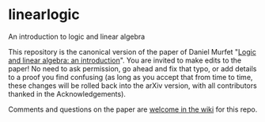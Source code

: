 # linearlogic
An introduction to logic and linear algebra

This repository is the canonical version of the paper of Daniel Murfet "[Logic and linear algebra: an introduction](http://arxiv.org/abs/1407.2650)". You are invited to make edits to the paper! No need to ask permission, go ahead and fix that typo, or add details to a proof you find confusing (as long as you accept that from time to time, these changes will be rolled back into the arXiv version, with all contributors thanked in the Acknowledgements).

Comments and questions on the paper are [welcome in the wiki](https://github.com/dmurfet/linearlogic/wiki) for this repo.
